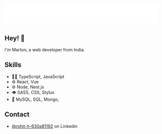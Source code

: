 <h1 align="center">
  <img src="https://raw.githubusercontent.com/b805rohit/b805rohit/master/name.svg" alt="Rohit Haldar" />
</h1>

## Hey! 👋
I'm Marton, a web developer from India.

## Skills
- 👨‍💻 TypeScript, JavaScript
- ⚙️ React, Vue
- ⚙️ Node, Nest.js
- 👁️ SASS, CSS, Stylus
- 💽 MySQL, SQL, Mongo,

## Contact
- [@rohit-h-630a81192](https://www.linkedin.com/in/rohit-h-630a81192/) on Linkedin

